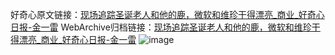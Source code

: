 好奇心原文链接：[现场追踪圣诞老人和他的鹿，微软和维珍干得漂亮_商业_好奇心日报-金一雷](https://www.qdaily.com/articles/4689.html)
WebArchive归档链接：[现场追踪圣诞老人和他的鹿，微软和维珍干得漂亮_商业_好奇心日报-金一雷](http://web.archive.org/web/20190624043032/https://www.qdaily.com/articles/4689.html)
![image](http://ww3.sinaimg.cn/large/007d5XDply1g3w5o2dzprj30u031x7wh)